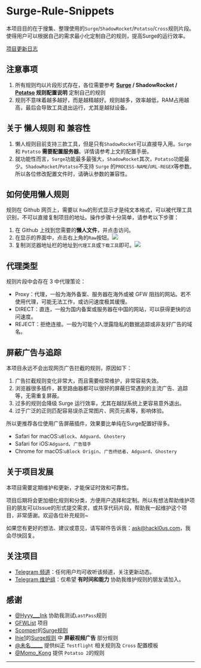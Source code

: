 # Surge-Rule-Snippets
本项目目的在于搜集、整理使用的`Surge`/`ShadowRocket`/`Potatso`/`Cross`规则片段。使得用户可以根据自己的需求最小化定制自己的规则，提高Surge的运行效率。

[项目更新日志](https://github.com/Hackl0us/Surge-Rule-Snippets/blob/master/Changelog.md)

## 注意事项

1. 所有规则均以片段形式存在，各位需要参考 **[Surge](https://manual.nssurge.com/overview/configuration.html) / ShadowRocket / [Potatso](https://manual.potatso.com/index.html) 规则配置说明** 定制自己的规则
2. 规则不意味着越多越好，而是越精越好。规则越多，效率越低，RAM占用越高，最后会导致工具退出运行，尤其是越狱设备。

## 关于 懒人规则 和 兼容性

1. 懒人规则目前支持三款工具，但是只有`ShadowRocket`可以直接导入用。`Surge` 和 `Potatso` **需要配置服务器**。详情请参考上文的配置手册。
2. 就功能性而言，`Surge`功能最多最强大，`ShadowRocket`其次，`Potatso`功能最少。`ShadowRocket`/`Potatso`不支持 `Surge` 的`PROCESS-NAME`/`URL-REGEX`等参数。所以各位修改配置文件时，请确认参数的兼容性。

## 如何使用懒人规则

规则在 Github 网页上，需要以 `Raw`的形式显示才是纯文本格式，可以被代理工具识别，不可以直接复制项目的地址。操作步骤十分简单，请参考以下步骤：

1. 在 Github 上找到您需要的**懒人文件**，并点击访问。
2. 在显示的界面中，点击右上角的`Raw`按钮。![](http://ok9svak43.bkt.clouddn.com/blog/image/github/github_raw_1.jpg)
3. 复制浏览器地址栏的地址到`代理工具`或`下载工具`即可。![](http://ok9svak43.bkt.clouddn.com/blog/image/github/github_raw_2.jpg)

## 代理类型

规则片段中会存在 3 中代理策论：

- Proxy：代理，一般为海外备案、服务器在海外或被 GFW 阻挡的网站。若不使用代理，可能无法工作，或访问速度极其缓慢。
- DIRECT：直连，一般为国内备案或服务器在中国的网站，可以获得更快的访问速度。
- REJECT：拒绝连接。一般为可能个人泄露隐私的数据追踪或非友好广告的域名。

## 屏蔽广告与追踪

本项目永远不会出现网页广告拦截的规则，原因如下：

1. 广告拦截规则变化非常大，而且需要经常维护，非常容易失效。
2. 浏览器很多插件，甚至路由器都可以很好的屏蔽日常遇到的主流广告、追踪等，无需重复屏蔽。
3. 过多的规则会降级 Surge 运行效率，尤其在越狱系统上更容易意外退出。
4. 过于广泛的正则匹配容易误杀正常图片、网页元素等，影响体验。

所以更推荐各位使用广告屏蔽插件，效果要比单纯在Surge配置好得多。

- Safari for macOS:`uBlock`、`Adguard`、`Ghostery`
- Safari for iOS:`Adguard`、`广告猎手`
- Chrome for macOS:`uBlock Origin`、`广告终结者`、`Adguard`、`Ghostery`

## 关于项目发展

本项目需要定期维护和更新，才能保证时效和可靠性。

项目后期将会更加细化规则和分类，方便用户选择和定制。所以有想法帮助维护项目的朋友可以Issue的形式提交需求，或共享代码片段，帮助我一起维护这个项目，非常感谢。欢迎各位补充规则~

如果您有更好的想法、建议或意见，请写邮件告诉我：ask@hackl0us.com，我会尽快回复。

## 关注项目

- [Telegram 频道](https://t.me/joinchat/AAAAAEBbyO8dblJS4QQ1hw)：任何用户均可收听该频道，关注更新动态。
- [Telegram 维护组](https://t.me/joinchat/AAAAAAwDfpKBFiFuVpz8aw)：仅希望 **有时间和能力** 协助我维护规则的朋友请加入。

## 感谢
- [@Hyyy___Ink](http://weibo.com/u/3041958065) 协助我测试`LastPass`规则
- [GFWList](https://github.com/gfwlist/gfwlist) 项目
- [Scomper](http://weibo.com/scomper)的[Surge规则](https://gist.githubusercontent.com/scomper/915b04a974f9e11952babfd0bbb241a8/raw/surge.conf)
- [lhie1](http://weibo.com/809005537)的[Surge规则](https://github.com/lhie1/Surge) 中 **屏蔽视频广告** 部分规则
- [@未名\_\_\_\_\_](http://weibo.com/u/2305957833) 提供纠正 `Testflight` 相关规则及 `Cross` 配置模板
- [@Momo_Kong](http://weibo.com/momokon9) 提供 `Potatso 2`的规则

---
